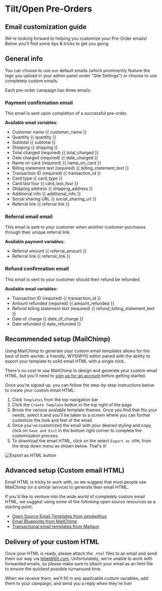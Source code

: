 # Tilt/Open Pre-Orders

## Email customization guide

We're looking forward to helping you customize your Pre-Order emails! Below you'll find some tips & tricks to get you going.

## General info

You can choose to use our default emails (which prominently feature the logo you upload in your admin panel under "Site Settings") or choose to use completely custom emails.

Each pre-order campaign has three emails:

### Payment confirmation email

This email is sent upon completion of a successful pre-order.

**Available email variables:**

* Customer name {{ customer_name }}
* Quantity {{ quantity }}
* Subtotal {{ subtotal }}
* Shipping {{ shipping }}
* Total charged (required) {{ total_charged }}
* Date charged (required) {{ date_charged }}
* Name on card (required) {{ name_on_card }}
* Billing statement text (required) {{ billing_statement_text }}
* Transaction ID (required) {{ transaction_id }}
* Card type {{ card_type }}
* Card last four {{ card_last_four }}
* Shipping address {{ shipping_address }}
* Additional info {{ additional_info }}
* Social sharing URL {{ social_sharing_url }}
* Referral link {{ referral link }}

### Referral email email

This email is sent to your customer when another customer purchases through their unique referral link.

**Available payment variables:**

* Referral amount {{ referral_amount }}
* Referral link {{ referral_link }}

### Refund confirmation email

This email is sent to your customer should their refund be refunded.

**Available email variables:**

* Transaction ID (required) {{ transaction_id }}
* Amount refunded (required) {{ amount_refunded }}
* Refund billing statement text (required) {{ refund_billing_statement_text }}
* Date of charge {{ date_of_charge }}
* Date refunded {{ date_refunded }}

## Recommended setup (MailChimp)

Using MailChimp to generate your custom email templates allows for the best of both worlds: a friendly, WYSIWYG editor paired with the ability to export your template to solid email HTML with a single click.

There's no cost to use MailChimp to design and generate your custom email HTML, but you'll need to [sign up for an account](https://login.mailchimp.com/signup?) before getting started.

Once you're signed up, you can follow the step-by-step instructions below to create your custom email HTML:

1. Click ```Templates``` from the top navigation bar
2. Click the ```Create Template``` button in the top right of the page
3. Brose the various available template themes. Once you find that fits your needs, select it and you'll be taken to a screen where you can further customize the look and feel of the email.
4. Once you've customized the email with your desired styling and copy, click on ```Save and Exit``` in the bottom right corner to complete the customization process.
5. To download the email HTML, click on the select ```Export as HTML``` from the drop down menu as shown below. That's it!

![Export as HTML button](https://s3-us-west-2.amazonaws.com/custom-checkout/html-export.png)

## Advanced setup (Custom email HTML)

Email HTML is tricky to work with, so we suggest that most people use MailChimp (or a similar service) to generate their email HTML.

If you'd like to venture into the wide world of completely custom email HTML, we suggest using some of the following open source resources as a starting point:

* [Open Source Email Templates from sendwithus](https://www.sendwithus.com/resources/templates)
* [Email Blueprints from MailChimp](http://templates.mailchimp.com/)
* [Transactional email templates from Mailgun](https://github.com/mailgun/transactional-email-templates)


## Delivery of your custom HTML


Once your HTML is ready, please attach the ```.html``` files to an email and send them our way via lebel@tilt.com. Unfortunately, we're unable to work with forwarded emails, so please make sure to attach your email as an html file to ensure the quickest possible turnaround time.

When we receive them, we'll fill in any applicable custom variables, add them to your campaign, and send you a reply when they're live!